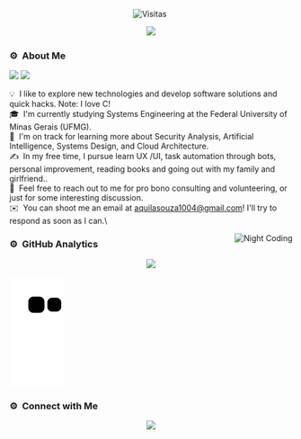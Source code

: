 <div align=center>

![Visitas](https://visitor-badge.glitch.me/badge?page_id=aquila1004.aquila1004)&nbsp;  

</div>
 <div align="center">
   <img src="https://img.shields.io/badge/%20-%23339933.svg?&style=for-the-badge&logo=c&logoColor=white" />
 </div>

 ### ⚙️ &nbsp;About Me
 [<img src="https://img.shields.io/badge/linkedin-%230077B5.svg?&style=for-the-badge&logo=linkedin&logoColor=white" />](https://www.linkedin.com/in/%C3%A1quila-oliveira-souza-47a965234) [<img src = "https://img.shields.io/badge/instagram-%23E4405F.svg?&style=for-the-badge&logo=instagram&logoColor=white">](https://www.instagram.com/aquilasouza1004/)

💡 &nbsp;I like to explore new technologies and develop software solutions and quick hacks. Note: I love C!\
🎓 &nbsp;I'm currently studying Systems Engineering at the Federal University of Minas Gerais (UFMG).\
🌱 &nbsp;I'm on track for learning more about Security Analysis, Artificial Intelligence, Systems Design, and Cloud Architecture.\
✍️ &nbsp;In my free time, I pursue learn UX /UI, task automation through bots, personal improvement, reading books and going out with my family and girlfriend..\
💬 &nbsp;Feel free to reach out to me for pro bono consulting and volunteering, or just for some interesting discussion.\
✉️ &nbsp;You can shoot me an email at aquilasouza1004@gmail.com! I'll try to respond as soon as I can.\


<img alt="Night Coding" src="https://i.imgur.com/tbgWQm3.gif" align="right"/>
 
 ### ⚙️ &nbsp;GitHub Analytics

<p align="center">
<a href="https://github.com/aquila1004">
<div>
  <div align="center">
    <img height="180em" src="https://github-readme-stats-eight-theta.vercel.app/api?username=aquila1004&show_icons=true&theme=algolia&include_all_commits=true&count_private=true" style="max-width: 50%;"/>
</div>
</a>
</p>
 
![snake commits](https://github.com/aquila1004/aquila1004/blob/output/github-contribution-grid-snake.svg)
  
### ⚙️ &nbsp;Connect with Me

<p align="center">
<a href="mailto:aquilasouza1004@gmail.com"><img src="https://img.shields.io/badge/-aquilasouza1004@gmail.com-D14836?style=flat&logo=Gmail&logoColor=whitee"/></a>
</p>
